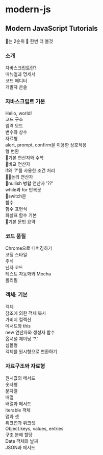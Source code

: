 # modern-js
Modern JavaScript Tutorials
---
🧶는 2순위 🚧 한번 더 볼것
### 소개
자바스크립트란?<br>
매뉴얼과 명세서<br>
코드 에디터<br>
개발자 콘솔

### 자바스크립트 기본
Hello, world!<br>
코드 구조<br>
엄격 모드<br>
변수와 상수<br>
자료형<br>
alert, prompt, confirm을 이용한 상호작용<br>
형 변환<br>
🧶기본 연산자와 수학<br>
🚧비교 연산자<br>
if와 '?'를 사용한 조건 처리<br>
🏃‍➡️논리 연산자<br>
🧶nullish 병합 연산자 '??'<br>
while과 for 반복문<br>
🧶switch문<br>
함수<br>
함수 표현식<br>
화살표 함수 기본<br>
🧶기본 문법 요약<br>

### 코드 품질
Chrome으로 디버깅하기<br>
코딩 스타일<br>
주석<br>
닌자 코드<br>
테스트 자동화와 Mocha<br>
폴리필

### 객체: 기본
객체<br>
참조에 의한 객체 복사<br>
가비지 컬렉션<br>
메서드와 this<br>
new 연산자와 생성자 함수<br>
옵셔널 체이닝 '?.'<br>
심볼형<br>
객체를 원시형으로 변환하기

### 자료구조와 자료형
원시값의 메서드<br>
숫자형<br>
문자열<br>
배열<br>
배열과 메서드<br>
iterable 객체<br>
맵과 셋<br>
위크맵과 위크셋<br>
Object.keys, values, entries<br>
구조 분해 할당<br>
Date 객체와 날짜<br>
JSON과 메서드